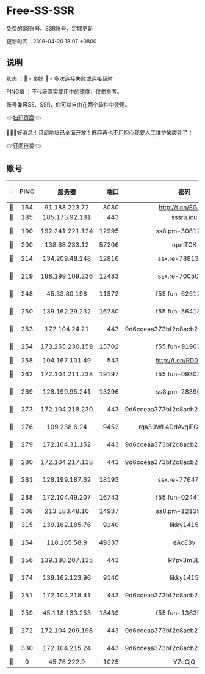 # Free-SS-SSR

免费的SS账号、SSR账号，定期更新

更新时间：2019-04-20 18:07 +0800

## 说明

状态     ：🙂 - 良好 🙁 - 多次连接失败或连接超时

PING值   ：不代表真实使用中的速度，仅供参考。

账号兼容SS、SSR，你可以自由在两个软件中使用。

👉[扫码页面](https://liesauer.github.io/Free-SS-SSR/)👈

🎉🎉🎉好消息！订阅地址已全面开放！麻麻再也不用担心我要人工维护酸酸乳了！

👉[订阅链接](https://www.liesauer.net/yogurt/subscribe?ACCESS_TOKEN=DAYxR3mMaZAsaqUb)👈

## 账号

|-|PING|服务器|端口|密码|加密方式|区域|
|:----:|:----:|:-----:|-----:|:----:|:----:|:----:|
|🙂|164|91.188.223.72|8080|http://t.cn/EGJIyrl|rc4-md5|RU|
|🙂|185|185.173.92.181|443|sssru.icu|rc4-md5|RU|
|🙂|190|192.241.221.124|12995|ss8.pm-30812425|aes-256-cfb|US|
|🙂|200|138.68.233.12|57206|npmTCK|rc4-md5|US|
|🙂|214|134.209.48.248|12816|ssx.re-78813577|aes-256-cfb|US|
|🙂|219|198.199.109.236|12483|ssx.re-70050948|aes-256-cfb|US|
|🙂|248|45.33.80.198|11572|f55.fun-62512711|aes-256-cfb|US|
|🙂|250|139.162.29.232|16780|f55.fun-56418519|aes-256-cfb|SG|
|🙂|253|172.104.24.21|443|9d6cceaa373bf2c8acb22e60b6a58be6|aes-256-cfb|US|
|🙂|254|173.255.230.159|15702|f55.fun-91907553|aes-256-cfb|US|
|🙂|258|104.167.101.49|543|http://t.cn/RD0D7sx|rc4-md5|CA|
|🙂|262|172.104.211.238|19197|f55.fun-09303839|aes-256-cfb|US|
|🙂|269|128.199.95.241|13296|ss8.pm-28396550|aes-256-cfb|SG|
|🙂|273|172.104.218.230|443|9d6cceaa373bf2c8acb22e60b6a58be6|aes-256-cfb|US|
|🙂|276|109.238.6.24|9452|rqa30WL4DdAvgIFG6Fs3znzTa|aes-256-cfb|FR|
|🙂|279|172.104.31.152|443|9d6cceaa373bf2c8acb22e60b6a58be6|aes-256-cfb|US|
|🙂|280|172.104.217.138|443|9d6cceaa373bf2c8acb22e60b6a58be6|aes-256-cfb|US|
|🙂|281|128.199.187.62|18193|ssx.re-77647614|aes-256-cfb|SG|
|🙂|288|172.104.49.207|16743|f55.fun-02441032|aes-256-cfb|SG|
|🙂|308|213.183.48.10|14937|ss8.pm-12139832|rc4-md5|RU|
|🙂|315|139.162.185.76|9140|likky1415|aes-256-cfb|DE|
|🙂|154|118.165.58.9|49337|eAcE3v|chacha20-ietf|TW|
|🙂|156|139.180.207.135|443|RYpv3m3D|aes-256-cfb|JP|
|🙂|174|139.162.123.96|9140|likky1415|aes-256-cfb|JP|
|🙂|251|172.104.218.41|443|9d6cceaa373bf2c8acb22e60b6a58be6|aes-256-cfb|US|
|🙂|259|45.118.133.253|18439|f55.fun-13639726|aes-256-cfb|SG|
|🙂|272|172.104.209.198|443|9d6cceaa373bf2c8acb22e60b6a58be6|aes-256-cfb|US|
|🙂|330|172.104.215.24|443|9d6cceaa373bf2c8acb22e60b6a58be6|aes-256-cfb|US|
|🙁|0|45.76.222.9|1025|YZcCjQ|rc4-md5|JP|
